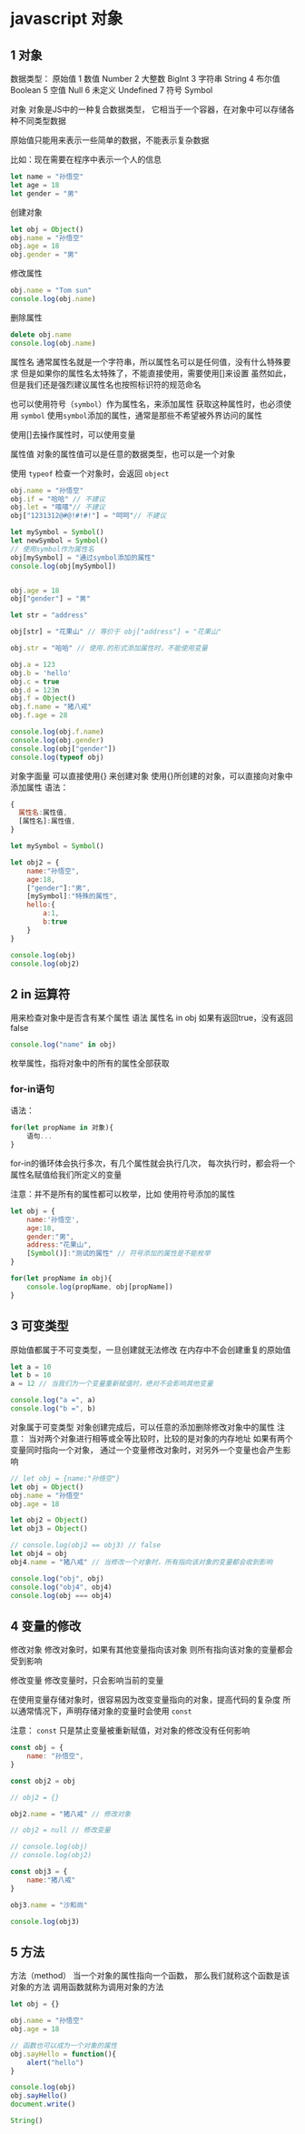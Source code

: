 # javascript 对象



## 1 对象

数据类型：
原始值
1 数值 Number
2 大整数 BigInt
3 字符串 String
4 布尔值 Boolean
5 空值 Null
6 未定义 Undefined
7 符号 Symbol

对象
对象是JS中的一种复合数据类型，
它相当于一个容器，在对象中可以存储各种不同类型数据

原始值只能用来表示一些简单的数据，不能表示复杂数据

比如：现在需要在程序中表示一个人的信息

```javascript
let name = "孙悟空"
let age = 18
let gender = "男"
```

创建对象

```javascript
let obj = Object()
obj.name = "孙悟空"
obj.age = 18
obj.gender = "男"
```

修改属性

```javascript
obj.name = "Tom sun"
console.log(obj.name)
```

删除属性

```javascript
delete obj.name
console.log(obj.name)
```



属性名
通常属性名就是一个字符串，所以属性名可以是任何值，没有什么特殊要求
但是如果你的属性名太特殊了，不能直接使用，需要使用[]来设置
虽然如此，但是我们还是强烈建议属性名也按照标识符的规范命名

也可以使用符号（`symbol`）作为属性名，来添加属性
获取这种属性时，也必须使用 `symbol`
使用`symbol`添加的属性，通常是那些不希望被外界访问的属性

使用[]去操作属性时，可以使用变量

属性值
对象的属性值可以是任意的数据类型，也可以是一个对象

使用 `typeof` 检查一个对象时，会返回 `object`

```javascript
obj.name = "孙悟空"
obj.if = "哈哈" // 不建议
obj.let = "嘻嘻"// 不建议
obj["1231312@#@!#!#!"] = "呵呵"// 不建议

let mySymbol = Symbol()
let newSymbol = Symbol()
// 使用symbol作为属性名
obj[mySymbol] = "通过symbol添加的属性"
console.log(obj[mySymbol])


obj.age = 18
obj["gender"] = "男"

let str = "address"

obj[str] = "花果山" // 等价于 obj["address"] = "花果山"

obj.str = "哈哈" // 使用.的形式添加属性时，不能使用变量

obj.a = 123
obj.b = 'hello'
obj.c = true
obj.d = 123n
obj.f = Object()
obj.f.name = "猪八戒"
obj.f.age = 28

console.log(obj.f.name)
console.log(obj.gender)
console.log(obj["gender"])
console.log(typeof obj)
```



对象字面量
可以直接使用{} 来创建对象
使用{}所创建的对象，可以直接向对象中添加属性
语法：

```javascript
{
  属性名:属性值,
  [属性名]:属性值,
}
```

```javascript
let mySymbol = Symbol()

let obj2 = {
    name:"孙悟空",
    age:18,
    ["gender"]:"男",
    [mySymbol]:"特殊的属性",
    hello:{
        a:1,
        b:true
    }
}

console.log(obj)
console.log(obj2)
```





## 2 in 运算符

用来检查对象中是否含有某个属性
语法 属性名 in obj
如果有返回true，没有返回false

```javascript
console.log("name" in obj)
```

枚举属性，指将对象中的所有的属性全部获取

### for-in语句

语法：

```javascript
for(let propName in 对象){
    语句...
}
```

for-in的循环体会执行多次，有几个属性就会执行几次，
每次执行时，都会将一个属性名赋值给我们所定义的变量

注意：并不是所有的属性都可以枚举，比如 使用符号添加的属性

```javascript
let obj = {
    name:'孙悟空',
    age:18,
    gender:"男",
    address:"花果山",
    [Symbol()]:"测试的属性" // 符号添加的属性是不能枚举
}

for(let propName in obj){
    console.log(propName, obj[propName])
}
```



## 3 可变类型

原始值都属于不可变类型，一旦创建就无法修改
在内存中不会创建重复的原始值

```javascript
let a = 10
let b = 10
a = 12 // 当我们为一个变量重新赋值时，绝对不会影响其他变量

console.log("a =", a)
console.log("b =", b)
```



对象属于可变类型
对象创建完成后，可以任意的添加删除修改对象中的属性
注意：
当对两个对象进行相等或全等比较时，比较的是对象的内存地址
如果有两个变量同时指向一个对象，
通过一个变量修改对象时，对另外一个变量也会产生影响

```javascript
// let obj = {name:"孙悟空"}
let obj = Object()
obj.name = "孙悟空"
obj.age = 18

let obj2 = Object()
let obj3 = Object()

// console.log(obj2 == obj3) // false
let obj4 = obj
obj4.name = "猪八戒" // 当修改一个对象时，所有指向该对象的变量都会收到影响

console.log("obj", obj)
console.log("obj4", obj4)
console.log(obj === obj4)
```



## 4 变量的修改

修改对象
修改对象时，如果有其他变量指向该对象
则所有指向该对象的变量都会受到影响

修改变量
修改变量时，只会影响当前的变量

在使用变量存储对象时，很容易因为改变变量指向的对象，提高代码的复杂度
所以通常情况下，声明存储对象的变量时会使用 `const`

注意：
`const` 只是禁止变量被重新赋值，对对象的修改没有任何影响

```javascript
const obj = {
    name: "孙悟空",
}

const obj2 = obj

// obj2 = {}

obj2.name = "猪八戒" // 修改对象

// obj2 = null // 修改变量

// console.log(obj)
// console.log(obj2)

const obj3 = {
    name:"猪八戒"
}

obj3.name = "沙和尚"

console.log(obj3)
```



## 5 方法

方法（method）
当一个对象的属性指向一个函数，
那么我们就称这个函数是该对象的方法
调用函数就称为调用对象的方法

```javascript
let obj = {}

obj.name = "孙悟空"
obj.age = 18

// 函数也可以成为一个对象的属性
obj.sayHello = function(){
    alert("hello")
}

console.log(obj)
obj.sayHello()
document.write()

String()
```


